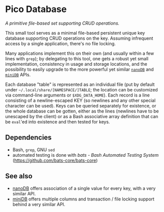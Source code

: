 # Pico Database

_A primitive file-based set supporting CRUD operations._

This small tool serves as a minimal file-based persistent unique key database supporting CRUD operations on the key. Assuming infrequent access by a single application, there's no file locking.

Many applications implement this on their own (and usually within a few lines with `grep`); by delegating to this tool, one gets a robust yet small implementation, consistency in usage and storage locations, and the possibility to easily upgrade to the more powerful yet similar [`nanoDB`](https://github.com/inkarkat/nanoDB) and [`miniDB`](https://github.com/inkarkat/miniDB) APIs.

Each database "table" is represented as an individual file (put by default under `~/.local/share/[NAMESPACE/]TABLE`; the location can be customized via command-line arguments or `$XDG_DATA_HOME`). Each record is a line consisting of a newline-escaped KEY (so newlines and any other special character can be used). Keys can be queried separately for existence, or the whole database can be gotten, either as the lines (newlines have to be unescaped by the client) or as a Bash associative array definition that can be `eval`'ed into existence and then tested for keys.

## Dependencies

* Bash, `grep`, GNU `sed`
* automated testing is done with _bats - Bash Automated Testing System_ (https://github.com/bats-core/bats-core)

## See also

* [nanoDB](https://github.com/inkarkat/nanoDB) offers association of a single value for every key, with a very similar API.
* [miniDB](https://github.com/inkarkat/miniDB) offers multiple columns and transaction / file locking support behind a very similar API.
